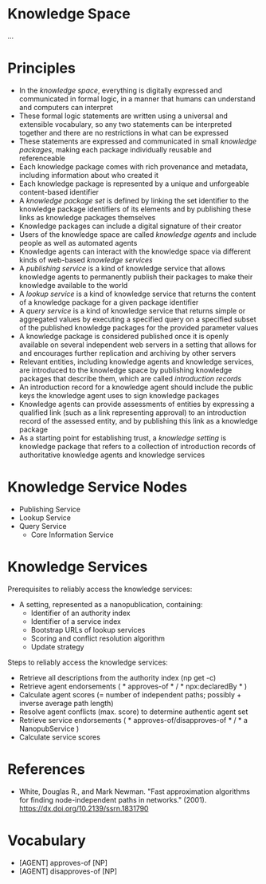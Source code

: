 Knowledge Space
===============

...

# Principles

- In the *knowledge space*, everything is digitally expressed and communicated in formal logic, in a manner that humans can understand and computers can interpret
- These formal logic statements are written using a universal and extensible vocabulary, so any two statements can be interpreted together and there are no restrictions in what can be expressed
- These statements are expressed and communicated in small *knowledge packages*, making each package individually reusable and referenceable
- Each knowledge package comes with rich provenance and metadata, including information about who created it
- Each knowledge package is represented by a unique and unforgeable content-based identifier
- A *knowledge package set* is defined by linking the set identifier to the knowledge package identifiers of its elements and by publishing these links as knowledge packages themselves
- Knowledge packages can include a digital signature of their creator
- Users of the knowledge space are called *knowledge agents* and include people as well as automated agents
- Knowledge agents can interact with the knowledge space via different kinds of web-based *knowledge services*
- A *publishing service* is a kind of knowledge service that allows knowledge agents to permanently publish their packages to make their knowledge available to the world
- A *lookup service* is a kind of knowledge service that returns the content of a knowledge package for a given package identifier
- A *query service* is a kind of knowledge service that returns simple or aggregated values by executing a specified query on a specified subset of the published knowledge packages for the provided parameter values
- A knowledge package is considered published once it is openly available on several independent web servers in a setting that allows for and encourages further replication and archiving by other servers
- Relevant entities, including knowledge agents and knowledge services, are introduced to the knowledge space by publishing knowledge packages that describe them, which are called *introduction records*
- An introduction record for a knowledge agent should include the public keys the knowledge agent uses to sign knowledge packages
- Knowledge agents can provide assessments of entities by expressing a qualified link (such as a link representing approval) to an introduction record of the assessed entity, and by publishing this link as a knowledge package
- As a starting point for establishing trust, a *knowledge setting* is knowledge package that refers to a collection of introduction records of authoritative knowledge agents and knowledge services


# Knowledge Service Nodes

- Publishing Service
- Lookup Service
- Query Service
  - Core Information Service


# Knowledge Services

Prerequisites to reliably access the knowledge services:

- A setting, represented as a nanopublication, containing:
  - Identifier of an authority index
  - Identifier of a service index
  - Bootstrap URLs of lookup services
  - Scoring and conflict resolution algorithm
  - Update strategy

Steps to reliably access the knowledge services:

- Retrieve all descriptions from the authority index (np get -c)
- Retrieve agent endorsements ( * approves-of * / * npx:declaredBy * )
- Calculate agent scores (= number of independent paths; possibly + inverse average path length)
- Resolve agent conflicts (max. score) to determine authentic agent set
- Retrieve service endorsements ( * approves-of/disapproves-of * / * a NanopubService )
- Calculate service scores


# References

- White, Douglas R., and Mark Newman. "Fast approximation algorithms for finding node-independent paths in networks." (2001). https://dx.doi.org/10.2139/ssrn.1831790


# Vocabulary

- [AGENT] approves-of [NP]
- [AGENT] disapproves-of [NP]

